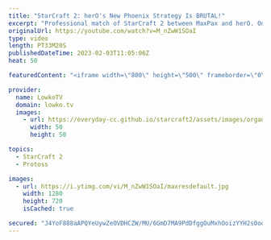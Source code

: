 ```yaml
---
title: "StarCraft 2: herO's New Phoenix Strategy Is BRUTAL!"
excerpt: "Professional match of StarCraft 2 between MaxPax and herO. One of the best games of Protoss vs Protoss I've seen in a long time.  Support my work: https://patreon.com/lowkotv Lowko Merch: https://lowko.shop  My YouTube channels: @LowkoTV @MoreLowko @LowkoClips  Twitch livestream: https://twitch.tv/lowkotv"
originalUrl: https://youtube.com/watch?v=M_nZwW1SOaI
type: video
length: PT33M20S
publishedDateTime: 2023-02-03T11:05:06Z
heat: 50

featuredContent: "<iframe width=\"800\" height=\"500\" frameborder=\"0\" src=\"https://www.youtube.com/embed/M_nZwW1SOaI\" allow=\"accelerometer; autoplay; encrypted-media; gyroscope; picture-in-picture\" allowfullscreen></iframe>"

provider:
  name: LowkoTV
  domain: lowko.tv
  images:
    - url: https://everyday-cc.github.io/starcraft2/assets/images/organizations/lowko.tv-50x50.jpg
      width: 50
      height: 50

topics:
  - StarCraft 2
  - Protoss

images:
  - url: https://i.ytimg.com/vi/M_nZwW1SOaI/maxresdefault.jpg
    width: 1280
    height: 720
    isCached: true

secured: "J4YoF888aAPQYeUywZeOVDHCZW/MU/6GmD7MA9PdDfggOuMxhOoizYYH2s0oo4tI/ZOyTtYUygZKfCC83qYGoAOfMpDL1xrWGGL3oBdW60ANCVvh45ObE/GuDhmSs2qrGi9Z1NkxPBbCitQ2h6sqmTK/uoHO0cYozPiL4U4CCeaZetMjeM7y+EjdmznG+SyKIx5utMOIScv3olgC6pfBkGOfnAfwItAgAA2gFN3ZCpzgwDRCFqeH+Gohw+YxaGiGxALUaJ2g8i4f3o5AkWGEMxnBNA2TtoX2vY797ClD+zgiYBRzF+U7mTr8G8nroAEPq/63XTO58ovOGv0+ZNW/51d/4L+ANIvEeZQMHqpEJ6Y1N1vS7tJROitnfx8/XqvrHPfNg/bRVo0bUALqui3E+gL9M5vkrmFwpqIITj34USzICpxqDYZrJttI8q+glKtQ;TYi0qu16CeYf/Brc2CjGKg=="
---
```


